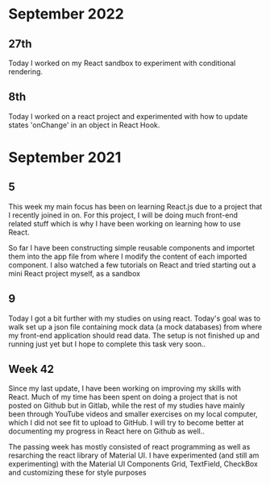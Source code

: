 # September 2022

## 27th

Today I worked on my React sandbox to experiment with conditional rendering.

## 8th

Today I worked on a react project and experimented with how to update states 'onChange' in an object in React Hook.

# September 2021

## 5

This week my main focus has been on learning React.js due to a project that I recently joined in on. For this project, I will be doing much front-end related stuff which is why I have been working on learning how to use React.

So far I have been constructing simple reusable components and importet them into the app file from where I modify the content of each imported component. I also watched a few tutorials on React and tried starting out a mini React project myself, as a sandbox

## 9

Today I got a bit further with my studies on using react. Today's goal was to walk set up a json file containing mock data (a mock databases) from where my front-end application should read data. The setup is not finished up and running just yet but I hope to complete this task very soon..

## Week 42

Since my last update, I have been working on improving my skills with React. Much of my time has been spent on doing a project that is not posted on Github but in Gitlab, while the rest of my studies have mainly been through YouTube videos and smaller exercises on my local computer, which I did not see fit to upload to GitHub.
I will try to become better at documenting my progress in React here on Github as well..

The passing week has mostly consisted of react programming as well as resarching the react library of Material UI. I have experimented (and still am experimenting) with the Material UI Components Grid, TextField, CheckBox and customizing these for style purposes
